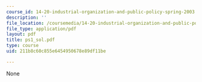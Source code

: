 ```yaml
---
course_id: 14-20-industrial-organization-and-public-policy-spring-2003
description: ''
file_location: /coursemedia/14-20-industrial-organization-and-public-policy-spring-2003/211b8c60c855e6454950678e89df11be_ps1_sol.pdf
file_type: application/pdf
layout: pdf
title: ps1_sol.pdf
type: course
uid: 211b8c60c855e6454950678e89df11be

---
```

None